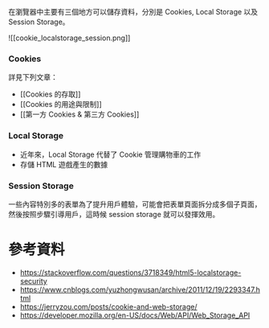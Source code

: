 在瀏覽器中主要有三個地方可以儲存資料，分別是 Cookies, Local Storage 以及 Session Storage。

![[cookie_localstorage_session.png]]

### Cookies

詳見下列文章：

- [[Cookies 的存取]]
- [[Cookies 的用途與限制]]
- [[第一方 Cookies & 第三方 Cookies]]

### Local Storage

-   近年來，Local Storage 代替了 Cookie 管理購物車的工作
-   存儲 HTML 遊戲產生的數據

### Session Storage

一些內容特別多的表單為了提升用戶體驗，可能會把表單頁面拆分成多個子頁面，然後按照步驟引導用戶，這時候 session storage 就可以發揮效用。

# 參考資料

-  <https://stackoverflow.com/questions/3718349/html5-localstorage-security>
-  <https://www.cnblogs.com/yuzhongwusan/archive/2011/12/19/2293347.html>
-  <https://jerryzou.com/posts/cookie-and-web-storage/>
- <https://developer.mozilla.org/en-US/docs/Web/API/Web_Storage_API>
